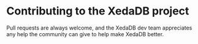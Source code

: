 # Contributing to the XedaDB project

Pull requests are always welcome, and the XedaDB dev team appreciates any help the community can
give to help make XedaDB better.
